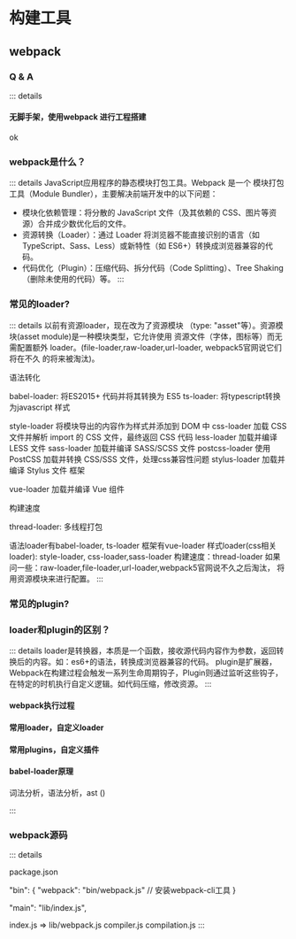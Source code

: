 # 构建工具

## webpack

### Q & A

::: details

#### 无脚手架，使用webpack 进行工程搭建

ok

### webpack是什么？

::: details
JavaScript应用程序的静态模块打包工具。Webpack 是一个 模块打包工具（Module Bundler），主要解决前端开发中的以下问题：

* 模块化依赖管理：将分散的 JavaScript 文件（及其依赖的 CSS、图片等资源）合并成少数优化后的文件。
* 资源转换（Loader）：通过 Loader 将浏览器不能直接识别的语言（如 TypeScript、Sass、Less）或新特性（如 ES6+）转换成浏览器兼容的代码。
* 代码优化（Plugin）：压缩代码、拆分代码（Code Splitting）、Tree Shaking（删除未使用的代码）等。
:::

### 常见的loader?

::: details
以前有资源loader，现在改为了资源模块 （type: "asset"等）。资源模块(asset module)是一种模块类型，它允许使用 资源文件（字体，图标等）而无需配置额外 loader。(file-loader,raw-loader,url-loader, webpack5官网说它们将在不久 的将来被淘汰)。

语法转化

babel-loader: 将ES2015+ 代码并将其转换为 ES5
ts-loader: 将typescript转换为javascript
样式

style-loader 将模块导出的内容作为样式并添加到 DOM 中
css-loader 加载 CSS 文件并解析 import 的 CSS 文件，最终返回 CSS 代码
less-loader 加载并编译 LESS 文件
sass-loader 加载并编译 SASS/SCSS 文件
postcss-loader 使用 PostCSS 加载并转换 CSS/SSS 文件，处理css兼容性问题
stylus-loader 加载并编译 Stylus 文件
框架

vue-loader 加载并编译 Vue 组件

构建速度

thread-loader: 多线程打包

语法loader有babel-loader, ts-loader
框架有vue-loader
样式loader(css相关loader): style-loader, css-loader,sass-loader
构建速度：thread-loader
如果问一些：raw-loader,file-loader,url-loader,webpack5官网说不久之后淘汰，
将用资源模块来进行配置。
:::

### 常见的plugin?

### loader和plugin的区别？

::: details
loader是转换器，本质是一个函数，接收源代码内容作为参数，返回转换后的内容。如：es6+的语法，转换成浏览器兼容的代码。
plugin是扩展器，Webpack在构建过程会触发一系列生命周期钩子，Plugin则通过监听这些钩子，在特定的时机执行自定义逻辑。如代码压缩，修改资源。
:::

#### webpack执行过程

#### 常用loader，自定义loader

#### 常用plugins，自定义插件

#### babel-loader原理

词法分析，语法分析，ast ()

:::

### webpack源码

::: details

package.json

"bin": {
    "webpack": "bin/webpack.js" // 安装webpack-cli工具
}
  
"main": "lib/index.js",

index.js => lib/webpack.js
compiler.js
compilation.js
:::
